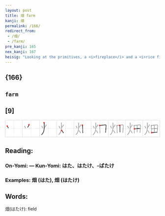 ```yaml
---
layout: post
title: 畑 farm
kanji: 畑
permalink: /166/
redirect_from:
 - /畑/
 - /farm/
pre_kanji: 165
nex_kanji: 167
heisig: "Looking at the primitives, a <i>fireplace</i> and a <i>rice field</i>, we find the essential ingredients for a <b>farm</b>: a warm <i>hearth</i> to sit by at night, and a well-plowed <i>field</i> to grow one's crops in by day."
---
```


## {166}

## `farm`

## [9]

<div class="stroke"><img src="../images/E79591.png" /></div>

## Reading:

### On-Yomi:  &mdash; Kun-Yomi: はた、はたけ、-ばたけ

### Examples: 畑 (はた), 畑 (はたけ)

## Words:

畑(はたけ): field
